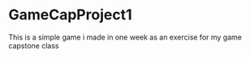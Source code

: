 # GameCapProject1

This is a simple game i made in one week as an exercise for my game capstone class
